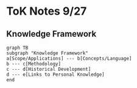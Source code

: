 # ToK Notes 9/27

## Knowledge Framework
```mermaid
graph TB
subgraph "Knowledge Framework"
a[Scope/Applications] --- b[Concepts/Language]
b --- c[Methodology]
c --- d[Historical Development]
d --- e[Links to Personal Knowledge]
end
```
